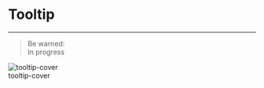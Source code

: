 
# Tooltip

---

> Be warned:  
> In progress 

  
![tooltip-cover](https://studio-assets.supernova.io/design-systems/27883/3f39eb88-ec9a-4a51-a488-765b179979ef.png)  
tooltip-cover  
